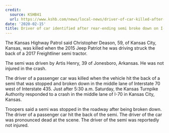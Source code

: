 ```yaml
---
credit:
  source: KSHB41
  url: https://www.kshb.com/news/local-news/driver-of-car-killed-after-rear-ending-semi-broke-down-on-i-70 https://www.newsopi.com/california/1-killed-in-2-car-collision-on-80-freeway-near-gilman-street-in-berkeley/7831
date: '2020-02-15'
title: Driver of car identified after rear-ending semi broke down on I-70
---
```

The Kansas Highway Patrol said Christopher Deason, 59, of Kansas City, Kansas, was killed when the 2015 Jeep Patriot he was driving struck the back of a 2017 Freightliner semi tractor.

The semi was driven by Artis Henry, 39 of Jonesboro, Arkansas. He was not injured in the crash.

The driver of a passenger car was killed when the vehicle hit the back of a semi that was stopped and broken down in the middle lane of Interstate 70 west of Interstate 435.
Just after 5:30 a.m. Saturday, the Kansas Turnpike Authority responded to a crash in the middle lane of I-70 in Kansas City, Kansas.

Troopers said a semi was stopped in the roadway after being broken down.
The driver of a passenger car hit the back of the semi.
The driver of the car was pronounced dead at the scene.
The driver of the semi was reportedly not injured.
